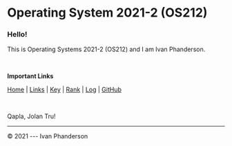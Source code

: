 # Operating System 2021-2 (OS212) 

### Hello!

This is Operating Systems 2021-2 (OS212) and I am Ivan Phanderson.  

<br/>

**Important Links**

[Home](.) | [Links][Li] | [Key][K] | [Rank][R] | [Log][L] | [GitHub][G]  

<br/>

Qapla, Jolan Tru!

---

© 2021 --- Ivan Phanderson

[K]: <TXT/mypubkey.txt>
[R]: <TXT/myrank.txt>
[L]: <TXT/mylog.txt>
[G]: <https://github.com/ivanphanderson/os212>
[Li]: <LINKS>

